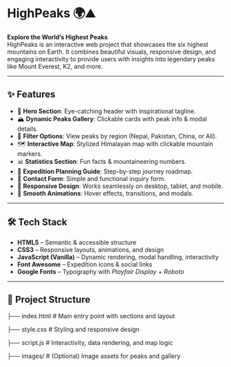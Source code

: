 # HighPeaks 🌍⛰️  
**Explore the World’s Highest Peaks**  
HighPeaks is an interactive web project that showcases the six highest mountains on Earth. It combines beautiful visuals, responsive design, and engaging interactivity to provide users with insights into legendary peaks like Mount Everest, K2, and more.

---

## ✨ Features  
- 🎯 **Hero Section**: Eye-catching header with inspirational tagline.  
- 🏔️ **Dynamic Peaks Gallery**: Clickable cards with peak info & modal details.  
- 🔎 **Filter Options**: View peaks by region (Nepal, Pakistan, China, or All).  
- 🗺️ **Interactive Map**: Stylized Himalayan map with clickable mountain markers.  
- 📊 **Statistics Section**: Fun facts & mountaineering numbers.  
- 🧭 **Expedition Planning Guide**: Step-by-step journey roadmap.  
- 📩 **Contact Form**: Simple and functional inquiry form.  
- 📱 **Responsive Design**: Works seamlessly on desktop, tablet, and mobile.  
- 🎨 **Smooth Animations**: Hover effects, transitions, and modals.  

---

## 🛠️ Tech Stack  
- **HTML5** – Semantic & accessible structure  
- **CSS3** – Responsive layouts, animations, and design  
- **JavaScript (Vanilla)** – Dynamic rendering, modal handling, interactivity  
- **Font Awesome** – Expedition icons & social links  
- **Google Fonts** – Typography with *Playfair Display* + *Roboto*  

---

## 📂 Project Structure  
├── index.html # Main entry point with sections and layout

├── style.css # Styling and responsive design

├── script.js # Interactivity, data rendering, and map logic

├── images/ # (Optional) Image assets for peaks and gallery

